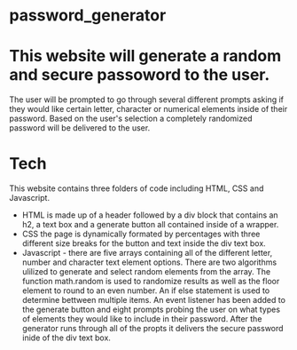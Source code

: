 # password_generator

# This website will generate a random and secure passoword to the user.
The user will be prompted to go through several different prompts asking if they would like certain letter, character or numerical elements inside of their password. Based on the user's selection a completely randomized password will be delivered to the user. 

# Tech
This website contains three folders of code including HTML, CSS and Javascript. 
* HTML is made up of a header followed by a div block that contains an h2, a text box and a generate button all contained inside of a wrapper. 
* CSS the page is dynamically formated by percentages with three different size breaks for the button and text inside the div text box.  
* Javascript - there are five arrays containing all of the different letter, number and character text element options. There are two algorithms ulilized to generate and select random elements from the array. The function math.random is used to randomize results as well as the floor element to round to an even number. An if else statement is used to determine bettween multiple items. An event listener has been added to the generate button and eight prompts probing the user on what types of elements they would like to include in their password. After the generator runs through all of the propts it delivers the secure password inide of the div text box.
